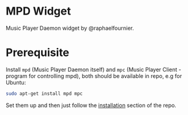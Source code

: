 # MPD Widget

Music Player Daemon widget by @raphaelfournier.

# Prerequisite

Install `mpd` (Music Player Daemon itself) and `mpc` (Music Player Client - program for controlling mpd), both should be available in repo, e.g for Ubuntu:

```bash
sudo apt-get install mpd mpc
```

Set them up and then just follow the [installation](https://github.com/streetturtle/awesome-wm-widgets#installation) section of the repo.

